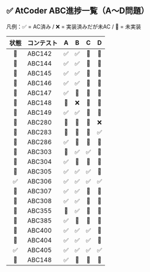 ## ✅ AtCoder ABC進捗一覧（A〜D問題）

凡例：✅ = AC済み / ❌ = 実装済みだが未AC / 🚫 = 未実装

| 状態 | コンテスト | A | B | C | D |
|:-----:|:-----------|:-:|:-:|:-:|:-:|
| 🚧 | ABC142 | ✅ | ✅ | 🚫 | 🚫 |
| 🚧 | ABC144 | ✅ | ✅ | 🚫 | 🚫 |
| 🚧 | ABC145 | ✅ | ✅ | 🚫 | 🚫 |
| 🚧 | ABC146 | ✅ | ✅ | 🚫 | 🚫 |
| 🚧 | ABC147 | ✅ | 🚫 | 🚫 | 🚫 |
| 🚧 | ABC148 | 🚫 | ❌ | 🚫 | 🚫 |
| 🚧 | ABC149 | ✅ | ✅ | 🚫 | 🚫 |
| 🚧 | ABC280 | 🚫 | 🚫 | 🚫 | ❌ |
| 🚧 | ABC283 | 🚫 | 🚫 | 🚫 | ✅ |
| 🚧 | ABC286 | ✅ | 🚫 | 🚫 | 🚫 |
| 🚧 | ABC303 | 🚫 | ✅ | ✅ | 🚫 |
| 🚧 | ABC304 | ✅ | 🚫 | 🚫 | 🚫 |
| 🚧 | ABC305 | ✅ | ✅ | ✅ | 🚫 |
| ✅ | ABC306 | ✅ | ✅ | ✅ | ✅ |
| 🚧 | ABC307 | ✅ | ✅ | 🚫 | 🚫 |
| 🚧 | ABC308 | ✅ | ✅ | 🚫 | 🚫 |
| 🚧 | ABC355 | 🚫 | ✅ | 🚫 | 🚫 |
| 🚧 | ABC385 | ✅ | 🚫 | 🚫 | 🚫 |
| 🚧 | ABC400 | ✅ | ✅ | ✅ | 🚫 |
| 🚧 | ABC404 | ✅ | ✅ | ✅ | 🚫 |
| ✅ | ABC405 | ✅ | ✅ | ✅ | ✅ |
| 🚧 | ABC148 | ✅ | 🚫 | 🚫 | 🚫 |